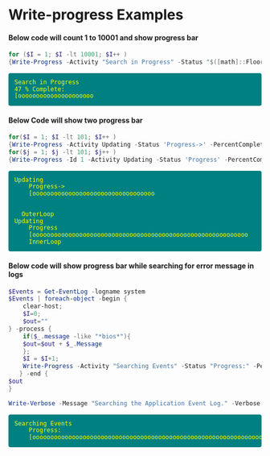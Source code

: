 <style>.prePS1 {
  white-space: pre;
  word-wrap: normal;
  display: block;
  overflow: auto;
  background-color: rgb(0,128,128);
  color:yellow;
  padding:1em;
  font-family: monospace;
  line-height: 1.15;
  font-size: 0.85em;
  border-radius: 4px;}</style>
# Write-progress Examples
#### Below code will count 1 to 10001 and show progress bar
``` powershell
for ($I = 1; $I -lt 10001; $I++ )
{Write-Progress -Activity "Search in Progress" -Status "$([math]::Floor($($I/10001*100))) % Complete:" -PercentComplete $($I/10001*100);}
```

<div class="prePS1">Search in Progress
47 % Complete:
[ooooooooooooooooooooo                                                          ]
</div>

#### Below Code will show two progress bar
``` powershell
for($I = 1; $I -lt 101; $I++ )
{Write-Progress -Activity Updating -Status 'Progress->' -PercentComplete $I -CurrentOperation OuterLoop; `
for($j = 1; $j -lt 101; $j++ )
{Write-Progress -Id 1 -Activity Updating -Status 'Progress' -PercentComplete $j -CurrentOperation InnerLoop} }
```
<div class="prePS1">Updating
    Progress->
    [oooooooooooooooooooooooooooooooooo                                                                          ]
  <br>
  OuterLoop
Updating
    Progress
    [oooooooooooooooooooooooooooooooooooooooooooooooooooooooooooo                                                ]
    InnerLoop
</div>

#### Below code will show progress bar while searching for error message in logs
``` powershell
$Events = Get-EventLog -logname system
$Events | foreach-object -begin {
    clear-host;
    $I=0;
    $out=""
} -process {
    if($_.message -like "*bios*"){
    $out=$out + $_.Message
    };
    $I = $I+1;
    Write-Progress -Activity "Searching Events" -Status "Progress:" -PercentComplete ($I/$Events.count*100)
   } -end {
$out
}

Write-Verbose -Message "Searching the Application Event Log." -Verbose
```
<div class="prePS1">Searching Events
    Progress:
    [oooooooooooooooooooooooooooooooooooooooooooooooooooooooooooooooo                                            ]
</div>
